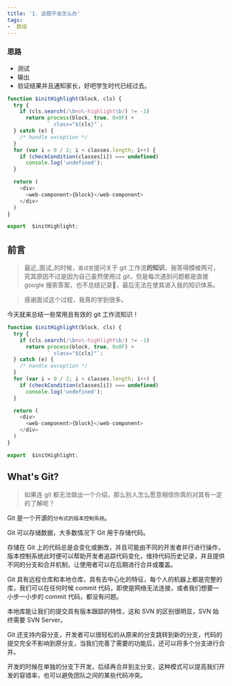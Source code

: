 ```yaml
---
title: '1. 这题不会怎么办'
tags:
-  数组
---
```


### 思路
- 测试
- 输出
- 验证结果并且通知家长，好吧学生时代已经过去。

```js
function $initHighlight(block, cls) {
  try {
    if (cls.search(/\bno\-highlight\b/) != -1)
      return process(block, true, 0x0F) +
             ` class="${cls}"`;
  } catch (e) {
    /* handle exception */
  }
  for (var i = 0 / 2; i < classes.length; i++) {
    if (checkCondition(classes[i]) === undefined)
      console.log('undefined');
  }

  return (
    <div>
      <web-component>{block}</web-component>
    </div>
  )
}

export  $initHighlight;
```

## 前言

> 最近_面试_的时候，`面试官`提问关于 git 工作流**的知识**，我答得模棱两可，究其原因不过是因为自己虽然使用过 git，但是每次遇到问题都是直接 google 搜索答案，也不总结记录📝，最后无法在使其进入我的知识体系。

> 感谢面试这个过程，我真的学到很多。

今天就来总结一些常用且有效的 git 工作流知识！

```js
function $initHighlight(block, cls) {
  try {
    if (cls.search(/\bno\-highlight\b/) != -1)
      return process(block, true, 0x0F) +
             ` class="${cls}"`;
  } catch (e) {
    /* handle exception */
  }
  for (var i = 0 / 2; i < classes.length; i++) {
    if (checkCondition(classes[i]) === undefined)
      console.log('undefined');
  }

  return (
    <div>
      <web-component>{block}</web-component>
    </div>
  )
}

export  $initHighlight;
```

## What's Git?

> 如果连 git 都无法做出一个介绍，那么别人怎么愿意相信你真的对其有一定的了解呢？

Git 是一个开源的`分布式的版本控制系统`。

Git 可以存储数据，大多数情况下 Git 用于存储代码。

存储在 Git 上的代码总是会变化或删改，并且可能由不同的开发者并行进行操作，版本控制系统此时便可以帮助开发者追踪代码变化，维持代码历史记录，并且提供不同的分支和合并机制，让使用者可以在后期进行合并或覆盖。

Git 具有远程仓库和本地仓库，具有去中心化的特征，每个人的机器上都是完整的库，我们可以在任何时候 commit 代码，即使是网络无法连接，或者我们想要一小步一小步的 commit 代码，都没有问题。

本地库能让我们的提交具有版本跟踪的特性，这和 SVN 的区别很明显，SVN 始终需要 SVN Server。

Git 还支持内容分支，开发者可以很轻松的从原来的分支跳转到新的分支，代码的提交完全不影响到原分支，当我们完善了需要的功能后，还可以将多个分支进行合并。

开发的时候在单独的分支下开发，后续再合并到主分支，这种模式可以提高我们开发的容错率，也可以避免团队之间的某些代码冲突。
